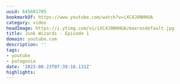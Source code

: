 ```yaml
---
uuid: 645601705
bookmarkOf: https://www.youtube.com/watch?v=iXC4J0NHHUA
category: video
headImage: https://i.ytimg.com/vi/iXC4J0NHHUA/maxresdefault.jpg
title: Junk Wizards - Episode 1
domain: youtube.com
description: ''
tags:
- youtube
- patagonia
date: '2023-08-23T07:39:16.131Z'
highlights:
---
```




